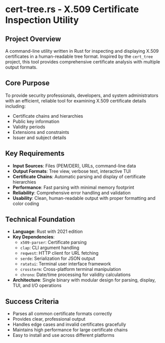 # cert-tree.rs - X.509 Certificate Inspection Utility

## Project Overview
A command-line utility written in Rust for inspecting and displaying X.509 certificates in a human-readable tree format. Inspired by the `cert_tree` project, this tool provides comprehensive certificate analysis with multiple output formats.

## Core Purpose
To provide security professionals, developers, and system administrators with an efficient, reliable tool for examining X.509 certificate details including:
- Certificate chains and hierarchies
- Public key information
- Validity periods
- Extensions and constraints
- Issuer and subject details

## Key Requirements
- **Input Sources**: Files (PEM/DER), URLs, command-line data
- **Output Formats**: Tree view, verbose text, interactive TUI
- **Certificate Chains**: Automatic parsing and display of certificate hierarchies
- **Performance**: Fast parsing with minimal memory footprint
- **Reliability**: Comprehensive error handling and validation
- **Usability**: Clean, human-readable output with proper formatting and color coding

## Technical Foundation
- **Language**: Rust with 2021 edition
- **Key Dependencies**:
  - `x509-parser`: Certificate parsing
  - `clap`: CLI argument handling
  - `reqwest`: HTTP client for URL fetching
  - `serde`: Serialization for JSON output
  - `ratatui`: Terminal user interface framework
  - `crossterm`: Cross-platform terminal manipulation
  - `chrono`: Date/time processing for validity calculations
- **Architecture**: Single binary with modular design for parsing, display, TUI, and I/O operations

## Success Criteria
- Parses all common certificate formats correctly
- Provides clear, professional output
- Handles edge cases and invalid certificates gracefully
- Maintains high performance for large certificate chains
- Easy to install and use across different platforms